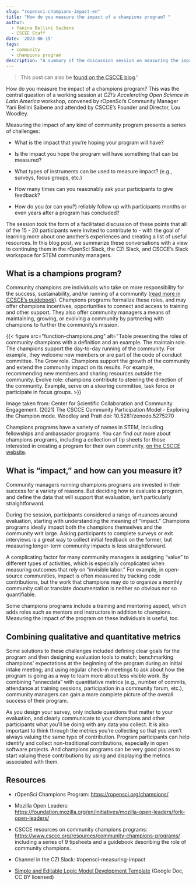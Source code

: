 ```yaml
---
slug: "ropensci-champions-impact-en"
title: "How do you measure the impact of a champions program? "
author:
  - Yanina Bellini Saibene
  - CSCEE Staff
date: '2023-06-15'
tags:
  - community
  - champions program
description: "A summary of the discussion session on measuring the impact of champion programs at _CZI’s Accelerating Open Science in Latin America_ workshop."
---
```


> This post can also be [found on the CSCCE blog](www.cscce.org/2023/06/14/how-do-you-measure-the-impact-of-a-community-champions-program)."


How do you measure the impact of a champions program? This was the central question of a working session at _CZI’s Accelerating Open Science in Latin America_ workshop, convened by rOpenSci’s Community Manager Yani Bellini Saibene and attended by CSCCE’s Founder and Director, Lou Woodley. 

Measuring the impact of any kind of community program presents a series of challenges: 

* What is the impact that you’re hoping your program will have? 

* Is the impact you hope the program will have something that can be measured?

* What types of instruments can be used to measure impact? (e.g., surveys, focus groups, etc.)

* How many times can you reasonably ask your participants to give feedback?

* How do you (or can you?) reliably follow up with participants months or even years after a program has concluded? 

The session took the form of a facilitated discussion of these points that all of the 15 -  20 participants were invited to contribute to - with the goal of learning more about one another’s experiences and creating a list of useful resources. In this blog post, we summarize these conversations with a view to continuing them in the rOpenSci Slack, the CZI Slack, and CSCCE’s Slack workspace for STEM community managers. 

## What is a champions program? 

Community champions are individuals who take on more responsibility for the success, sustainability, and/or running of a community ([read more in CCSCE’s guidebook](https://doi.org/10.5281/zenodo.5275270)). Champions programs formalize these roles, and may offer champions incentives, opportunities to connect and access to training and other support. They also offer community managers a means of maintaining, growing, or evolving a community by partnering with champions to further the community’s mission.


{{< figure src="function-champions.png" alt="Table presenting the roles of community champions with a definition and an example. The maintain role. The champions support the day-to-day running of the community. For example, they welcome new members or are part of the code of conduct committee. The Grow role. Champions support the growth of the community and extend the community impact on its results. For example, recommending new members and sharing resources outside the community. Evolve role: champions contribute to steering the direction of the community. Example, serve on a steering committee, task force or participate in focus groups. >}}

Image taken from: Center for Scientific Collaboration and Community Engagement. (2021) The CSCCE Community Participation Model - Exploring the Champion mode. Woodley and Pratt doi: 10.5281/zenodo.5275270

Champions programs have a variety of names in STEM, including fellowships and ambassador programs. You can find out more about champions programs, including a collection of tip sheets for those interested in creating a program for their own community, [on the CSCCE website](https://www.cscce.org/resources/community-champions-programs/). 

## What is “impact,” and how can you measure it? 

Community managers running champions programs are invested in their success for a variety of reasons. But deciding how to evaluate a program, and define the data that will support that evaluation, isn’t particularly straightforward. 

During the session, participants considered a range of nuances around evaluation, starting with understanding the meaning of “impact.” Champions programs ideally impact both the champions themselves and the community writ large. Asking participants to complete surveys or exit interviews is a great way to collect initial feedback on the former, but measuring longer-term community impacts is less straightforward. 

A complicating factor for many community managers is assigning “value” to different types of activities, which is especially complicated when measuring outcomes that rely on “invisible labor.” For example, in open-source communities, impact is often measured by tracking code contributions, but the work that champions may do to organize a monthly community call or translate documentation is neither so obvious nor so quantifiable. 

Some champions programs include a training and mentoring aspect, which adds roles such as mentors and instructors in addition to champions. Measuring the impact of the program on these individuals is useful, too.

## Combining qualitative and quantitative metrics

Some solutions to these challenges included defining clear goals for the program and then designing evaluation tools to match; benchmarking champions’ expectations at the beginning of the program during an initial intake meeting; and using regular check-in meetings to ask about how the program is going as a way to learn more about less visible work. By combining “annecdata” with quantitative metrics (e.g., number of commits, attendance at training sessions, participation in a community forum, etc.), community managers can gain a more complete picture of the overall success of their program. 

As you design your survey, only include questions that matter to your evaluation, and clearly communicate to your champions and other participants what you’ll be doing with any data you collect. It is also  important to think through the metrics you’re collecting so that you aren’t always valuing the same type of contribution. Program participants can help identify and collect non-traditional contributions, especially in open software projects. And champions programs can be very good places to start valuing these contributions by using and displaying the metrics associated with them.

## Resources

* rOpenSci Champions Program: https://ropensci.org/champions/

* Mozilla Open Leaders: https://foundation.mozilla.org/en/initiatives/mozilla-open-leaders/fork-open-leaders/ 

* CSCCE resources on community champions programs: https://www.cscce.org/resources/community-champions-programs/ including a series of 9 tipsheets and a guidebook describing the role of community champions. 

* Channel in the CZI Slack: #opensci-measuring-impact

* [Simple and Editable Logic Model Development Template](https://docs.google.com/document/d/1QgPTUhxnrvxw-Fi1i-pdYfJHBXyP3_LxL00YyEcnZ64/edit?usp=sharing) (Google Doc, CC BY licensed)